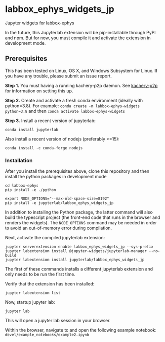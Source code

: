 # labbox_ephys_widgets_jp

Jupyter widgets for labbox-ephys

In the future, this Jupyterlab extension will be pip-installable through PyPI and npm. But for now, you must compile it and activate the extension in development mode.

## Prerequisites

This has been tested on Linux, OS X, and Windows Subsystem for Linux. If you have any trouble, please submit an issue report.

**Step 1.** You must having a running kachery-p2p daemon. See [kachery-p2p](https://github.com/flatironinstitute/kachery-p2p) for information on setting this up.

**Step 2.** Create and activate a fresh conda environment (ideally with python=3.8). For example: `conda create -n labbox-ephys-widgets python=3.8` and then `conda activate labbox-ephys-widgets`

**Step 3.** Install a recent version of jupyterlab:

```
conda install jupyterlab
```

Also install a recent version of nodejs (preferably >=15):

```
conda install -c conda-forge nodejs
```

### Installation

After you install the prerequisites above, clone this repository and then install the python packages in development mode

```
cd labbox-ephys
pip install -e ./python

export NODE_OPTIONS="--max-old-space-size=8192"
pip install -e jupyterlab/labbox_ephys_widgets_jp
```

In addition to installing the Python package, the latter command will also build the typescript project (the front-end code that runs in the browser and renders the widgets). The `NODE_OPTIONS` command may be needed in order to avoid an out-of-memory error during compilation.

Next, activate the compiled jupyterlab extension:

```
jupyter serverextension enable labbox_ephys_widgets_jp --sys-prefix
jupyter labextension install @jupyter-widgets/jupyterlab-manager --no-build
jupyter labextension install jupyterlab/labbox_ephys_widgets_jp
```

The first of these commands installs a different jupyterlab extension and only needs to be run the first time.

Verify that the extension has been installed:

```
jupyter labextension list
```

Now, startup jupyter lab:

```
jupyter lab
```

This will open a jupyter lab session in your browser.

Within the browser, navigate to and open the following example notebook: `devel/example_notebooks/example2.ipynb`
